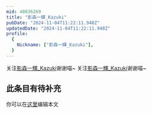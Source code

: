 ```yaml
---
mid: 40836269
title: "影森一輝_Kazuki"
pubDate: "2024-11-04T11:22:11.948Z"
updatedDate: "2024-11-04T11:22:11.948Z"
profile:
  {
    Nickname: ["影森一輝_Kazuki"],
  }
---
```


关注[影森一輝_Kazuki](https://space.bilibili.com/40836269)谢谢喵~ 关注[影森一輝_Kazuki](https://space.bilibili.com/40836269)谢谢喵~

## 此条目有待补充
你可以在[这里](https://github.com/Yuhanawa/VTuber.ICU/edit/master/src/content/v/影森一輝_Kazuki/index.md)编辑本文
